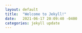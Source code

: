 ```yaml
---
layout: default
title:  "Welcome to Jekyll!"
date:   2021-06-17 20:09:40 -0400
categories: jekyll update
---
```


